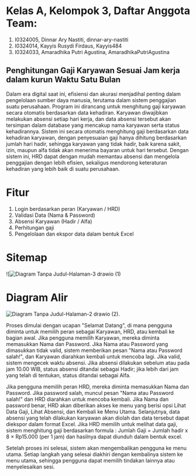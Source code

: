 # Kelas A, Kelompok 3, Daftar Anggota Team:
1. I0324005, Dinnar Ary Nastiti, dinnar-ary-nastiti
2. I0324014, Kayyis Rusydi Firdaus, Kayyis484
3. I0324033, Amaradhika Putri Agustina, AmaradhikaPutriAgustina
   
## Penghitungan Gaji Karyawan Sesuai Jam kerja dalam kurun Waktu Satu Bulan   
Dalam era digital saat ini, efisiensi dan akurasi menjadihal penting dalam pengelolaan sumber daya manusia, terutama dalam sistem penggajian suatu perusahaan. Program ini dirancang untuk menghitung gaji karyawan secara otomatis berdasarkan data kehadiran. Karyawan diwajibkan melakukan absensi setiap hari kerja, dan data absensi tersebut akan tersimpan dalam database yang mencakup nama karyawan serta status kehadirannya. Sistem ini secara otomatis menghitung gaji berdasarkan data kehadiran karyawan, dengan penyesuaian gaji hanya dihitung berdasarkan jumlah hari hadir, sehingga karyawan yang tidak hadir, baik karena sakit, izin, maupun alfa tidak akan menerima bayaran untuk hari tersebut. Dengan sistem ini, HRD dapat dengan mudah memantau absensi dan mengelola penggajian dengan lebih efisien, sekaligus mendorong keteraturan kehadiran yang lebih baik di suatu perusahaan.

# Fitur 
1. Login berdasarkan peran (Karyawan / HRD)
2. Validasi Data (Nama & Password)
3. Absensi Karyawan (Hadir / Alfa)
4. Perhitungan gaji
5. Pengelolaan dan ekspor data dalam bentuk Excel

# Sitemap
![![Diagram Tanpa Judul-Halaman-3 drawio (1)](https://github.com/user-attachments/assets/76875b85-6de6-4b13-a1fc-dd49a8e37f3a)

# Diagram Alir
![Diagram Tanpa Judul-Halaman-2 drawio (2)](https://github.com/user-attachments/assets/3e03d36b-6483-4798-b847-cdce9c68d795).



Proses dimulai dengan ucapan "Selamat Datang", di mana pengguna diminta untuk memilih peran sebagai Karyawan, HRD, atau kembali ke bagian awal. Jika pengguna memilih Karyawan, mereka diminta memasukkan Nama dan Password. Jika Nama atau Password yang dimasukkan tidak valid, sistem memberikan pesan "Nama atau Password salah!", dan Karyawan diarahkan kembali untuk mencoba lagi. Jika valid, sistem mengecek waktu absensi. Jika absensi dilakukan sebelum atau pada jam 10.00 WIB, status absensi ditandai sebagai Hadir; jika lebih dari jam yang telah di tentukan, status ditandai sebagai Alfa.

Jika pengguna memilih peran HRD, mereka diminta memasukkan  Nama dan Password. Jika password salah, muncul pesan "Nama atau Password salah!" dan HRD diarahkan untuk mencoba kembali. Jika Nama dan password benar, HRD akan diberikan akses ke menu yang berisi opsi Lihat Data Gaji, Lihat Absensi, dan Kembali ke Menu Utama.
Selanjutnya, data absensi yang telah dilakukan karyawan akan diolah dan data tersebut dapat diekspor dalam format Excel. Jika HRD memilih untuk melihat data gaji, sistem menghitung gaji berdasarkan formula : 
Jumlah Gaji = Jumlah hadir x 8 × Rp15.000 (per 1 jam)
dan hasilnya dapat diunduh dalam bentuk excel.

Setelah proses ini selesai, sistem akan mengembalikan pengguna ke menu utama. Setiap langkah yang selesai diakhiri dengan kembalinya sistem ke menu utama, sehingga pengguna dapat memilih tindakan lainnya atau menyelesaikan sesi.
